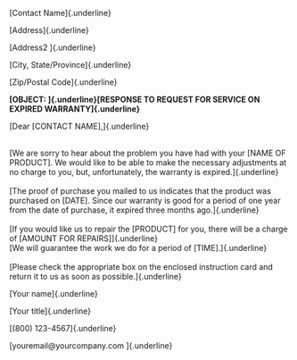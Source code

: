 [Contact Name]{.underline}

[Address]{.underline}

[Address2 ]{.underline}

[City, State/Province]{.underline}

[Zip/Postal Code]{.underline}

**[OBJECT: ]{.underline}[RESPONSE TO REQUEST FOR SERVICE ON EXPIRED
WARRANTY]{.underline}**

[Dear \[CONTACT NAME\],]{.underline}

\
[We are sorry to hear about the problem you have had with your \[NAME OF
PRODUCT\]. We would like to be able to make the necessary adjustments at
no charge to you, but, unfortunately, the warranty is
expired.]{.underline}\
\
[The proof of purchase you mailed to us indicates that the product was
purchased on \[DATE\]. Since our warranty is good for a period of one
year from the date of purchase, it expired three months
ago.]{.underline}\
\
[If you would like us to repair the \[PRODUCT\] for you, there will be a
charge of \[AMOUNT FOR REPAIRS\]]{.underline}\
[We will guarantee the work we do for a period of
\[TIME\].]{.underline}\
\
[Please check the appropriate box on the enclosed instruction card and
return it to us as soon as possible.]{.underline}

[Your name]{.underline}

[Your title]{.underline}

[(800) 123-4567]{.underline}

[youremail\@yourcompany.com ]{.underline}
